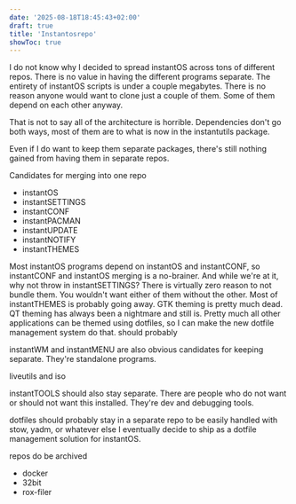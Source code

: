 ```yaml
---
date: '2025-08-18T18:45:43+02:00'
draft: true
title: 'Instantosrepo'
showToc: true
---
```




I do not know why I decided to spread instantOS across tons of different repos. 
There is no value in having the different programs separate. The entirety of
instantOS scripts is under a couple megabytes. There is no reason anyone would
want to clone just a couple of them. Some of them depend on each other anyway. 

That is not to say all of the architecture is horrible. Dependencies don't go
both ways, most of them are to what is now in the instantutils package.

Even if I do want to keep them separate packages, there's still nothing gained
from having them in separate repos. 

Candidates for merging into one repo

- instantOS
- instantSETTINGS
- instantCONF
- instantPACMAN
- instantUPDATE
- instantNOTIFY
- instantTHEMES

Most instantOS programs depend on instantOS and instantCONF, so instantCONF and
instantOS merging is a no-brainer. And while we're at it, why not throw in
instantSETTINGS? There is virtually zero reason to not bundle them. You wouldn't
want either of them without the other. 
Most of instantTHEMES is probably going away. GTK theming is pretty much dead.
QT theming has always been a nightmare and still is. 
Pretty much all other applications can be themed using dotfiles, so I can make
the new dotfile management system do that. 
 should probably 

instantWM and instantMENU are also obvious candidates for keeping separate.
They're standalone programs. 

liveutils and iso

instantTOOLS should also stay separate. There are people who do not want or
should not want this installed. They're dev and debugging tools. 


dotfiles should probably stay in a separate repo to be easily handled with stow,
yadm, or whatever else I eventually decide to ship as a dotfile management
solution for instantOS. 



repos do be archived
- docker
- 32bit
- rox-filer
